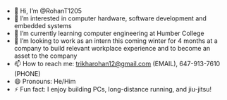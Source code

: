 - 👋 Hi, I’m @RohanT1205
- 👀 I’m interested in computer hardware, software development and embedded systems
- 🌱 I’m currently learning computer engineering at Humber College
- 💞️ I’m looking to work as an intern this coming winter for 4 months at a company to build relevant workplace experience and to become an asset to the company 
- 📫 How to reach me: trikharohan12@gmail.com (EMAIL), 647-913-7610 (PHONE)
- 😄 Pronouns: He/Him
- ⚡ Fun fact: I enjoy building PCs, long-distance running, and jiu-jitsu!

<!---
RohanT1205/RohanT1205 is a ✨ special ✨ repository because its `README.md` (this file) appears on your GitHub profile.
You can click the Preview link to take a look at your changes.
--->
